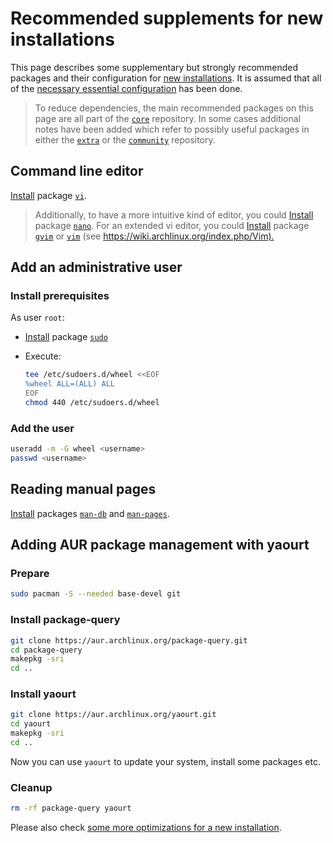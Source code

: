 # Recommended supplements for new installations

This page describes some supplementary but strongly recommended packages and their configuration for [new installations].
It is assumed that all of the [necessary essential configuration] has been done.
> To reduce dependencies, the main recommended packages on this page are all part of the [`core`] repository. In some cases additional notes have been added which refer to possibly useful packages in either the [`extra`] or the [`community`] repository.

## Command line editor

[Install] package [`vi`].

> Additionally, to have a more intuitive kind of editor, you could [Install] package [`nano`].
> For an extended vi editor, you could [Install] package [`gvim`] or [`vim`] (see <https://wiki.archlinux.org/index.php/Vim).>

## Add an administrative user

### Install prerequisites

As user `root`:

* [Install] package [`sudo`]
* Execute:

  ```bash
  tee /etc/sudoers.d/wheel <<EOF
  %wheel ALL=(ALL) ALL
  EOF
  chmod 440 /etc/sudoers.d/wheel
  ```

### Add the user

```bash
useradd -m -G wheel <username>
passwd <username>
```

## Reading manual pages

[Install] packages [`man-db`] and [`man-pages`].

## Adding AUR package management with yaourt

### Prepare

```bash
sudo pacman -S --needed base-devel git
```

### Install package-query

```bash
git clone https://aur.archlinux.org/package-query.git
cd package-query
makepkg -sri
cd ..
```

### Install yaourt

```bash
git clone https://aur.archlinux.org/yaourt.git
cd yaourt
makepkg -sri
cd ..
```

Now you can use `yaourt` to update your system, install some packages etc.

### Cleanup

```bash
rm -rf package-query yaourt
```

Please also check [some more optimizations for a new installation].

[new installations]: ../README.md
[necessary essential configuration]: essentials-installation.md
[Install]: ../using-pacman.md#install-a-package
[Command line editor]: #command-line-editor
[some more optimizations for a new installation]: optimizations.md

[`core`]: https://www.archlinux.org/packages/?repo=Core
[`extra`]: https://www.archlinux.org/packages/?repo=Extra
[`community`]: https://www.archlinux.org/packages/?repo=Community

[`linux`]: https://www.archlinux.org/packages/core/x86_64/linux/
[`pacman`]: https://www.archlinux.org/packages/core/x86_64/pacman/
[`vi`]: https://www.archlinux.org/packages/core/x86_64/vi/
[`nano`]: https://www.archlinux.org/packages/core/x86_64/nano/
[`sudo`]: https://www.archlinux.org/packages/core/x86_64/sudo/
[`man-db`]: https://www.archlinux.org/packages/core/x86_64/man-db/
[`man-pages`]: https://www.archlinux.org/packages/core/x86_64/man-pages/

[`gvim`]: https://www.archlinux.org/packages/extra/x86_64/gvim/
[`vim`]: https://www.archlinux.org/packages/extra/x86_64/vim/
